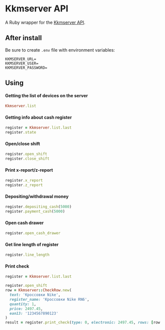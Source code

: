 # Kkmserver API

A Ruby wrapper for the [Kkmserver API](https://kkmserver.ru/KkmServer#Primer).

## After install
Be sure to create `.env` file with environment variables:
```
KKMSERVER_URL=
KKMSERVER_USER=
KKMSERVER_PASSWORD=
```

## Using
#### Getting the list of devices on the server
```ruby
Kkmserver.list
```

#### Getting info about cash register
```ruby
register = Kkmserver.list.last
register.state
```

#### Open/close shift
```ruby
register.open_shift
register.close_shift
```

#### Print x-report/z-report
```ruby
register.x_report
register.z_report
```

#### Depositing/withdrawal money
```ruby
register.depositing_cash(5000)
register.payment_cash(5000)
```

#### Open cash drawer
```ruby
register.open_cash_drawer
```

#### Get line length of register
```ruby
register.line_length
```

#### Print check
```ruby
register = Kkmserver.list.last

register.open_shift
row = Kkmserver::CheckRow.new(
  text: 'Кроссовки Nike',
  register_name: 'Кроссовки Nike RN6',
  quantity: 1,
  price: 2497.45,
  ean13: '1234567890123'
)
result = register.print_check(type: 0, electronic: 2497.45, rows: [row.to_h])
```

